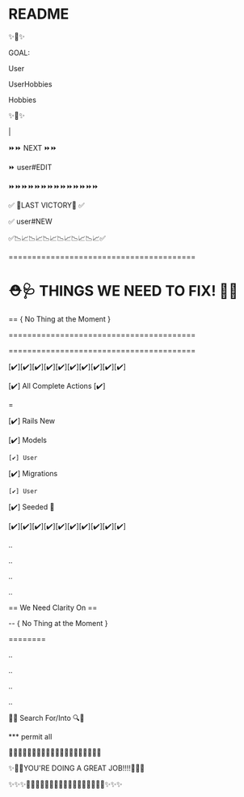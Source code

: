 # README


✨🥅✨

GOAL:

User

UserHobbies

Hobbies


✨🥅✨

|

⏩⏩ NEXT ⏩⏩


⏩ user#EDIT


⏩⏩⏩⏩⏩⏩⏩⏩⏩⏩⏩⏩⏩⏩

✅  🙌LAST VICTORY🙌  ✅




✅ user#NEW




✅📉📈📉📈📉📈📉📈📉📈📉📈✅







========================================

⛑🩺 THINGS WE NEED TO FIX! 🔧🧰
========================================


== { No Thing at the Moment }


========================================

========================================


[✔️][✔️][✔️][✔️][✔️][✔️][✔️][✔️][✔️][✔️]




[✔️] All Complete Actions [✔️]

=

[✔️] Rails New


[✔️] Models

    [✔️] User

[✔️] Migrations

    [✔️] User
    
[✔️] Seeded 🌱




[✔️][✔️][✔️][✔️][✔️][✔️][✔️][✔️][✔️][✔️]

..

..

..

..

==  We Need Clarity On  ==


-- { No Thing at the Moment }


========

..

..

..

..

🤨🔎 Search For/Into 🔍🧐


*** permit all


🔭🔬🔭🔬🔭🔬🔭🔬🔭🔬🔭🔬🔭🔬🔭🔬🔭🔬🔭🔬




✨🥳🎉YOU'RE DOING A GREAT JOB!!!!🥳🎉✨

✨✨✨👏🙌🙌🙌🙌🙌🙌🙌🙌🙌🙌🙌🙌🙌🙌🙌👏✨✨✨




